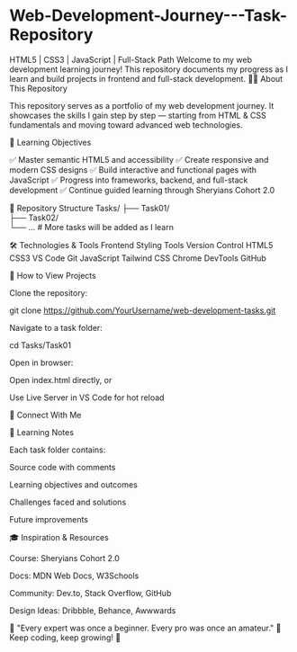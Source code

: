 # Web-Development-Journey---Task-Repository
HTML5 | CSS3 | JavaScript | Full-Stack Path  Welcome to my web development learning journey! This repository documents my progress as I learn and build projects in frontend and full-stack development.
👨‍💻 About This Repository

This repository serves as a portfolio of my web development journey.
It showcases the skills I gain step by step — starting from HTML & CSS fundamentals and moving toward advanced web technologies.

🎯 Learning Objectives

✅ Master semantic HTML5 and accessibility
✅ Create responsive and modern CSS designs
✅ Build interactive and functional pages with JavaScript
✅ Progress into frameworks, backend, and full-stack development
✅ Continue guided learning through Sheryians Cohort 2.0

📁 Repository Structure
Tasks/
├── Task01/           
├── Task02/           
└── ...               # More tasks will be added as I learn

🛠️ Technologies & Tools
Frontend	Styling	Tools	Version Control
HTML5	CSS3	VS Code	Git
JavaScript	Tailwind CSS	Chrome DevTools	GitHub

🚀 How to View Projects

Clone the repository:

git clone https://github.com/YourUsername/web-development-tasks.git


Navigate to a task folder:

cd Tasks/Task01


Open in browser:

Open index.html directly, or

Use Live Server in VS Code for hot reload

🤝 Connect With Me


 

📝 Learning Notes

Each task folder contains:

Source code with comments

Learning objectives and outcomes

Challenges faced and solutions

Future improvements

🎓 Inspiration & Resources

Course: Sheryians Cohort 2.0

Docs: MDN Web Docs, W3Schools

Community: Dev.to, Stack Overflow, GitHub

Design Ideas: Dribbble, Behance, Awwwards

🌟 "Every expert was once a beginner. Every pro was once an amateur." 🌟
Keep coding, keep growing! 🚀
